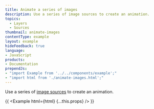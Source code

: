 ```yaml
---
title: Animate a series of images
description: Use a series of image sources to create an animation.
topics:
  - Layers
  - Sources
thumbnail: animate-images
contentType: example
layout: example
hideFeedback: true
language:
- JavaScript
products:
- Documentation
prependJs:
- "import Example from '../../components/example';"
- "import html from './animate-images.html';"
---
```


Use a series of [image sources](https://docs.goong.io/docs/style-spec/sources/#image) to create an animation.

{{ <Example html={html} {...this.props} /> }}
